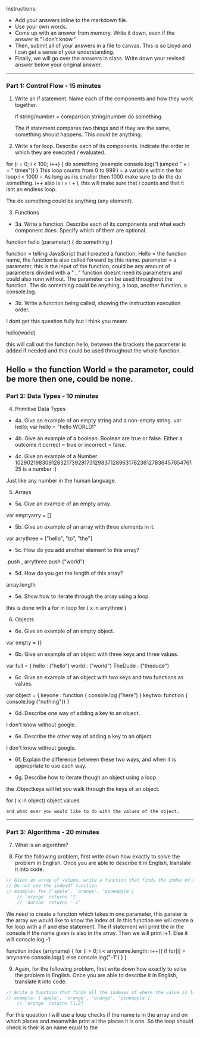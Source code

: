 Instructions:

- Add your answers inline to the markdown file.
- Use your own words.
- Come up with an answer from memory. Write it down, even if the answer is "I don't know."
- Then, submit all of your answers in a file to canvas. This is so Lloyd and I can get a sense of your understanding.
- Finally, we will go over the answers in class. Write down your revised answer below your original answer.


---
### Part 1: Control Flow - 15 minutes

1. Write an if statement. Name each of the components and how they work together.

	if string/number = comparison string/number
		do something.

	The if statement compares two things and if they are the same, something should happens. This could be anything.

2. Write a for loop. Describe each of its components. Indicate the order in which they are executed / evaluated.

for (i = 0;  i < 100; i++) {
	do something (example console.log("I jumped " + i + " times"))
}
This loop counts from 0 to 999
i = a variable within the for loop
i < 1000 = As long as i is smaller then 1000 make sure to do the do something.
i++ also is i = i + i, this will make sure that i counts and that it isnt an endless loop.

The do something could be anything (any element).

3. Functions
 - 3a. Write a function. Describe each of its components and what each component does. Specify which of them are optional.

function hello (parameter) {
	do something
}

function = telling JavaScript that I created a function.
Hello = the function name, the function is also called forward by this name.
parameter = a parameter, this is the input of the function, could be any amount of parameters divided with a " , "
 function doesnt need its parameters and could also runn without. The parameter can be used throughout the function.
The do something could be anything, a loop, another function, a console.log.


 - 3b. Write a function being called, showing the instruction execution order.

I dont get this question fully but I think you mean:

hello(world)

this will call out the function hello, between the brackets the parameter is added if needed and this could be used throughout the whole function.

Hello = the function
World = the parameter, could be more then one, could be none.
---
### Part 2: Data Types - 10 minutes

4. Primitive Data Types
 - 4a. Give an example of an empty string and a non-empty string.
 var hello;
 var hello = "hello WORLD!"

 - 4b. Give an example of a boolean.
Boolean are true or false.
Either a outcome it correct = true or incorrect = false.

 - 4c. Give an example of a Number.
 1029021983091283217392817312983712896317823612783645765476125 is a number :)

 Just like any number in the human language.

5. Arrays
 - 5a. Give an example of an empty array.

var emptyarry = []

 - 5b. Give an example of an array with three elements in it.

 var arrythree = ["hello", "to", "the"]

 - 5c. How do you add another element to this array?

 .push , arrythree.push ("world")

 - 5d. How do you get the length of this array?

 array.length

 - 5e. Show how to iterate through the array using a loop.

this is done with a for in loop
 for ( x in arrythree )

 
6. Objects
 - 6e. Give an example of an empty object.

var empty = {}

 - 6b. Give an example of an object with three keys and three values.

var full = {
	hello : ("hello")
	world : ("world")
	TheDude : ("thedude") 

 - 6c. Give an example of an object with two keys and two functions as values.

var object = {
	keyone : function {
	console.log ("here") }
	keytwo: function {
	console.log ("nothing")}
}

 - 6d. Describe one way of adding a key to an object.

I don't know without google.

 - 6e. Describe the other way of adding a key to an object.

 I don't know without google.

 - 6f. Explain the difference between these two ways, and when it is appropriate to use each way.
 


 - 6g. Describe how to iterate though an object using a loop.

the .Objectkeys will let you walk through the keys of an object.

for  ( x in object)
	object.values 

	and what ever you would like to do with the values of the object.

---
### Part 3: Algorithms - 20 minutes

7. What is an algorithm?

8. For the following problem, first write down how exactly to solve the problem in English. Once you are able to describe it in English, translate it into code.

```js
// Given an array of values, write a function that finds the index of where the value is located, and if nothing is found, returns -1.
// Do not use the indexOf function.
// example: for ['apple', 'orange', 'pineapple']
	// 'orange' returns '1'
	// 'durian' returns '-1'
```

We need to create a function which takes in one parameter, this parater is the array we  would like to know the index of. In this function we will create a for loop with a if and else statement. The if statement will print the in the console if the name given is also in the array. Then we will print i+1. Else it will console.log -1

function index (arryname) {
	for (i = 0; i < arryname.length; i++){
		if for[i] = arryname
			console.log(i)
		else console.log("-1")
	}
}

9. Again, for the following problem, first write down how exactly to solve the problem in English. Once you are able to describe it in English, translate it into code.

```js
// Write a function that finds all the indexes of where the value is located and returns them in an array, and if nothing is found, returns -1
// example: ['apple', 'orange', 'orange', 'pineapple']
	// 'orange' returns [1,2]
```

For this question I will use a loop checks if the name is in the array and on which places and meanwhile print all the places it is one. So the loop should check is their is an name equal to the 
